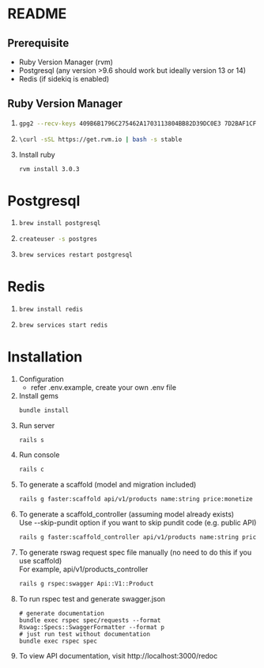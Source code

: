 # README
## Prerequisite
- Ruby Version Manager (rvm)
- Postgresql (any version >9.6 should work but ideally version 13 or 14)
- Redis (if sidekiq is enabled)

## Ruby Version Manager
1. ```bash
   gpg2 --recv-keys 409B6B1796C275462A1703113804BB82D39DC0E3 7D2BAF1CF37B13E2069D6956105BD0E739499BDB
   ```
2. ```bash
   \curl -sSL https://get.rvm.io | bash -s stable
   ```
3. Install ruby 
   ```bash
   rvm install 3.0.3
   ```
# Postgresql 
1. ```bash
   brew install postgresql
   ```
2. ```bash
   createuser -s postgres
   ```
3. ```bash
   brew services restart postgresql
   ```
# Redis
1. ```bash
   brew install redis
   ```
2. ```bash
   brew services start redis
   ```

# Installation
1. Configuration    
    - refer .env.example, create your own .env file
2. Install gems
    ```bash
    bundle install
    ```
3. Run server
   ```bash
   rails s
   ```
4. Run console
    ```bash
    rails c
    ```
5. To generate a scaffold (model and migration included)
    ```bash
    rails g faster:scaffold api/v1/products name:string price:monetize
    ```
6. To generate a scaffold_controller (assuming model already exists)  
   Use --skip-pundit option if you want to skip pundit code (e.g. public API)
    ```bash
    rails g faster:scaffold_controller api/v1/products name:string price:monetize { --skip-pundit }
    ```
7. To generate rswag request spec file manually (no need to do this if you use scaffold)  
   For example, api/v1/products_controller
    ```bash
    rails g rspec:swagger Api::V1::Product
    ```
8. To run rspec test and generate swagger.json
    ``` 
    # generate documentation
    bundle exec rspec spec/requests --format Rswag::Specs::SwaggerFormatter --format p
    # just run test without documentation
    bundle exec rspec spec
    ```
9.  To view API documentation, visit http://localhost:3000/redoc